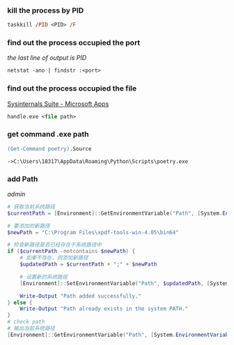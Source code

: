 ### **kill** the process by PID

```ps
taskkill /PID <PID> /F
```

### find out the process occupied the **port**

_the last line of output is PID_

```ps
netstat -ano | findstr :<port>
```

### find out the process occupied the **file**

[Sysinternals Suite - Microsoft Apps](https://www.microsoft.com/store/productId/9P7KNL5RWT25?ocid=pdpshare)

```ps
handle.exe <file path>
```

### get command .exe path

```ps
(Get-Command poetry).Source
```

`->C:\Users\18317\AppData\Roaming\Python\Scripts\poetry.exe`

### add Path
*admin*
```powershell
# 获取当前系统路径
$currentPath = [Environment]::GetEnvironmentVariable("Path", [System.EnvironmentVariableTarget]::Machine)

# 要添加的新路径
$newPath = "C:\Program Files\xpdf-tools-win-4.05\bin64"

# 检查新路径是否已经存在于系统路径中
if ($currentPath -notcontains $newPath) {
    # 如果不存在，则添加新路径
    $updatedPath = $currentPath + ";" + $newPath

    # 设置新的系统路径
    [Environment]::SetEnvironmentVariable("Path", $updatedPath, [System.EnvironmentVariableTarget]::Machine)

    Write-Output "Path added successfully."
} else {
    Write-Output "Path already exists in the system PATH."
}
# check path
# 输出当前系统路径
[Environment]::GetEnvironmentVariable("Path", [System.EnvironmentVariableTarget]::Machine)

```